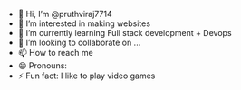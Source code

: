 - 👋 Hi, I’m @pruthviraj7714
- 👀 I’m interested in making websites
- 🌱 I’m currently learning Full stack development + Devops
- 💞️ I’m looking to collaborate on ...
- 📫 How to reach me 
- 😄 Pronouns: 
- ⚡ Fun fact: I like to play video games

<!---
pruthviraj7714/pruthviraj7714 is a ✨ special ✨ repository because its `README.md` (this file) appears on your GitHub profile.
You can click the Preview link to take a look at your changes.
--->
